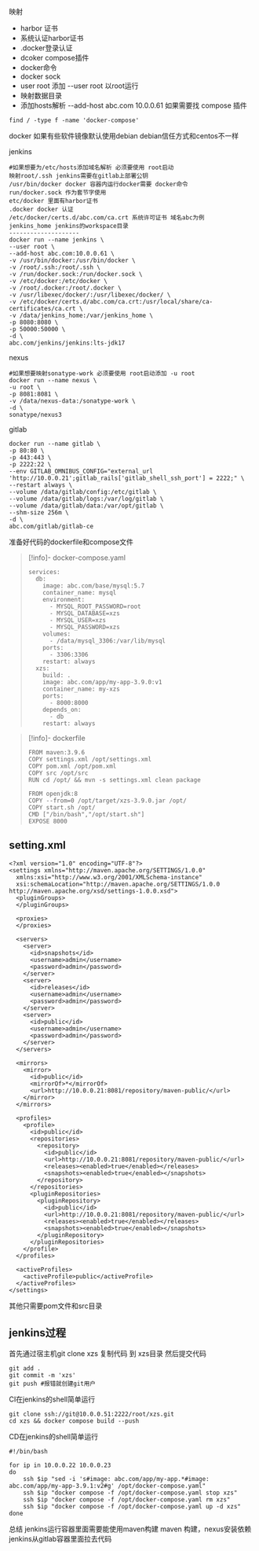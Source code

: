 映射
- harbor 证书
- 系统认证harbor证书
- .docker登录认证
- dcoker compose插件
- docker命令
- docker sock
-  user root 添加 --user root 以root运行
- 映射数据目录
- 添加hosts解析 --add-host abc.com 10.0.0.61
如果需要找 compose 插件
```
find / -type f -name 'docker-compose'
```
docker 如果有些软件镜像默认使用debian 
debian信任方式和centos不一样


jenkins
```
#如果想要为/etc/hosts添加域名解析 必须要使用 root启动
映射root/.ssh jenkins需要在gitlab上部署公钥
/usr/bin/docker docker 容器内运行docker需要 docker命令
run/docker.sock 作为套节字使用
etc/docker 里面有harbor证书
.docker docker 认证
/etc/docker/certs.d/abc.com/ca.crt 系统许可证书 域名abc为例
jenkins_home jenkins的workspace目录
--------------------
docker run --name jenkins \
--user root \
--add-host abc.com:10.0.0.61 \
-v /usr/bin/docker:/usr/bin/docker \
-v /root/.ssh:/root/.ssh \
-v /run/docker.sock:/run/docker.sock \
-v /etc/docker:/etc/docker \
-v /root/.docker:/root/.docker \
-v /usr/libexec/docker/:/usr/libexec/docker/ \
-v /etc/docker/certs.d/abc.com/ca.crt:/usr/local/share/ca-certificates/ca.crt \
-v /data/jenkins_home:/var/jenkins_home \
-p 8080:8080 \
-p 50000:50000 \
-d \
abc.com/jenkins/jenkins:lts-jdk17
```



nexus

```
#如果想要映射sonatype-work 必须要使用 root启动添加 -u root
docker run --name nexus \
-u root \
-p 8081:8081 \
-v /data/nexus-data:/sonatype-work \
-d \
sonatype/nexus3
```

gitlab

```
docker run --name gitlab \
-p 80:80 \
-p 443:443 \
-p 2222:22 \
--env GITLAB_OMNIBUS_CONFIG="external_url 'http://10.0.0.21';gitlab_rails['gitlab_shell_ssh_port'] = 2222;" \
--restart always \
--volume /data/gitlab/config:/etc/gitlab \
--volume /data/gitlab/logs:/var/log/gitlab \
--volume /data/gitlab/data:/var/opt/gitlab \
--shm-size 256m \
-d \
abc.com/gitlab/gitlab-ce
```


准备好代码的dockerfile和compose文件

> [!info]- docker-compose.yaml
> 
> ```
> services:
>   db:
>     image: abc.com/base/mysql:5.7
>     container_name: mysql
>     environment:
>       - MYSQL_ROOT_PASSWORD=root
>       - MYSQL_DATABASE=xzs
>       - MYSQL_USER=xzs
>       - MYSQL_PASSWORD=xzs
>     volumes:
>       - /data/mysql_3306:/var/lib/mysql
>     ports:
>       - 3306:3306
>     restart: always
>   xzs:
>     build: .
>     image: abc.com/app/my-app-3.9.0:v1
>     container_name: my-xzs
>     ports:
>       - 8000:8000
>     depends_on:
>       - db
>     restart: always
> ```

> [!info]- dockerfile
> 
> 
> ```
> FROM maven:3.9.6
> COPY settings.xml /opt/settings.xml
> COPY pom.xml /opt/pom.xml
> COPY src /opt/src
> RUN cd /opt/ && mvn -s settings.xml clean package
> 
> FROM openjdk:8
> COPY --from=0 /opt/target/xzs-3.9.0.jar /opt/
> COPY start.sh /opt/
> CMD ["/bin/bash","/opt/start.sh"]
> EXPOSE 8000
> ```

## setting.xml
```
<?xml version="1.0" encoding="UTF-8"?>
<settings xmlns="http://maven.apache.org/SETTINGS/1.0.0"
  xmlns:xsi="http://www.w3.org/2001/XMLSchema-instance"
  xsi:schemaLocation="http://maven.apache.org/SETTINGS/1.0.0 http://maven.apache.org/xsd/settings-1.0.0.xsd">
  <pluginGroups>
  </pluginGroups>

  <proxies>
  </proxies>

  <servers>
    <server>
      <id>snapshots</id>
      <username>admin</username>
      <password>admin</password>
    </server>
    <server>
      <id>releases</id>
      <username>admin</username>
      <password>admin</password>
    </server>
    <server>
      <id>public</id>
      <username>admin</username>
      <password>admin</password>
    </server>
  </servers>

  <mirrors>
    <mirror>
      <id>public</id>
      <mirrorOf>*</mirrorOf>
      <url>http://10.0.0.21:8081/repository/maven-public/</url>
    </mirror>
  </mirrors>

  <profiles>
    <profile>
      <id>public</id>
      <repositories>
        <repository>
          <id>public</id>
          <url>http://10.0.0.21:8081/repository/maven-public/</url>
          <releases><enabled>true</enabled></releases>
          <snapshots><enabled>true</enabled></snapshots>
        </repository>
      </repositories>
      <pluginRepositories>
        <pluginRepository>
          <id>public</id>
          <url>http://10.0.0.21:8081/repository/maven-public/</url>
          <releases><enabled>true</enabled></releases>
          <snapshots><enabled>true</enabled></snapshots>
        </pluginRepository>
      </pluginRepositories>
    </profile>
  </profiles>

  <activeProfiles>
    <activeProfile>public</activeProfile>
  </activeProfiles>
</settings>
```


其他只需要pom文件和src目录
## jenkins过程

首先通过宿主机git clone xzs
复制代码 到 xzs目录
然后提交代码

```
git add .
git commit -m 'xzs'
git push #报错就创建git用户
```


CI在jenkins的shell简单运行

```
git clone ssh://git@10.0.0.51:2222/root/xzs.git
cd xzs && docker compose build --push
```

CD在jenkins的shell简单运行

```
#!/bin/bash

for ip in 10.0.0.22 10.0.0.23
do
    ssh $ip "sed -i 's#image: abc.com/app/my-app.*#image: abc.com/app/my-app-3.9.1:v2#g' /opt/docker-compose.yaml"
	ssh $ip "docker compose -f /opt/docker-compose.yaml stop xzs"
	ssh $ip "docker compose -f /opt/docker-compose.yaml rm xzs"
	ssh $ip "docker compose -f /opt/docker-compose.yaml up -d xzs"
done
```


总结
jenkins运行容器里面需要能使用maven构建
maven 构建，nexus安装依赖
jenkins从gitlab容器里面拉去代码





